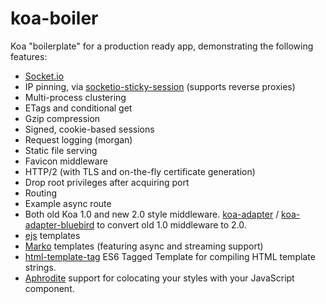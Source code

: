 # koa-boiler
Koa "boilerplate" for a production ready app, demonstrating the following features:

* [Socket.io](http://socket.io/)
* IP pinning, via [socketio-sticky-session](https://github.com/wzrdtales/socket-io-sticky-session) (supports reverse proxies)
* Multi-process clustering
* ETags and conditional get
* Gzip compression
* Signed, cookie-based sessions
* Request logging (morgan)
* Static file serving
* Favicon middleware
* HTTP/2 (with TLS and on-the-fly certificate generation)
* Drop root privileges after acquiring port
* Routing
* Example async route
* Both old Koa 1.0 and new 2.0 style middleware. [koa-adapter](https://github.com/th507/koa-adapter) / [koa-adapter-bluebird](https://www.npmjs.com/package/koa-adapter-bluebird) to convert old 1.0 middleware to 2.0.
* [ejs](https://github.com/koajs/ejs) templates
* [Marko](http://markojs.com/) templates (featuring async and streaming support)
* [html-template-tag](https://github.com/AntonioVdlC/html-template-tag) ES6 Tagged Template for compiling HTML template strings.
* [Aphrodite](https://github.com/Khan/aphrodite) support for colocating your styles with your JavaScript component.

